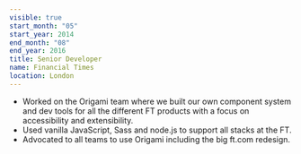 ```yaml
---
visible: true
start_month: "05"
start_year: 2014
end_month: "08"
end_year: 2016
title: Senior Developer
name: Financial Times
location: London
---
```

- Worked on the Origami team where we built our own component system and dev tools for all the different FT products with a focus on accessibility and extensibility.
- Used vanilla JavaScript, Sass and node.js to support all stacks at the FT.
- Advocated to all teams to use Origami including the big ft.com redesign.
